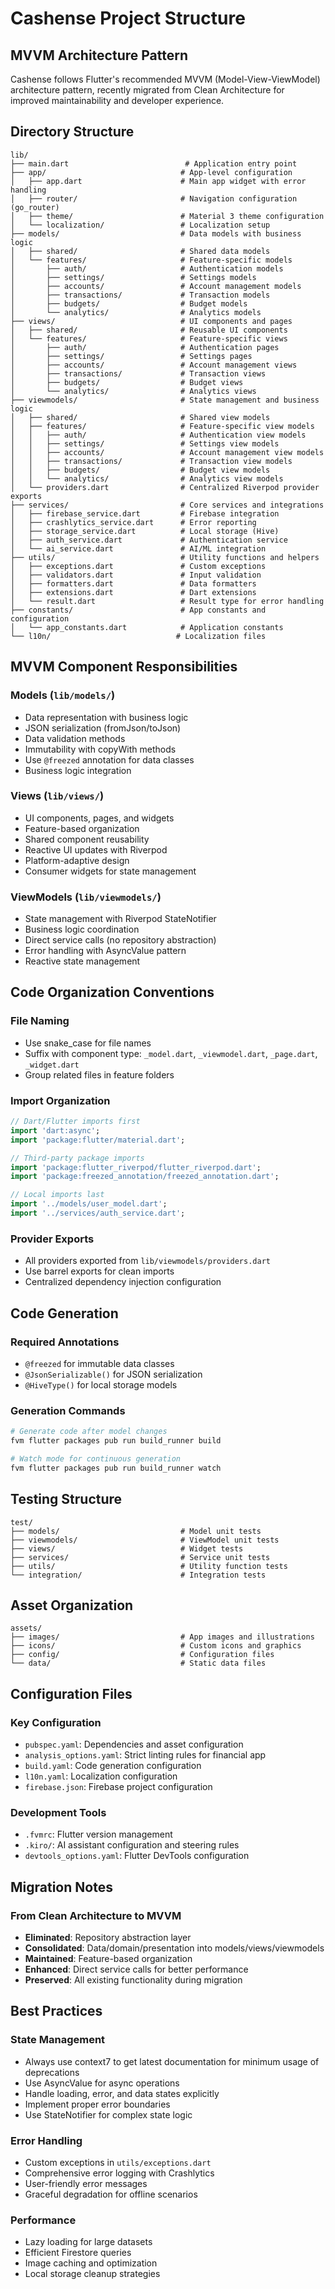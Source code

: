 # Cashense Project Structure

## MVVM Architecture Pattern

Cashense follows Flutter's recommended MVVM (Model-View-ViewModel) architecture pattern, recently migrated from Clean Architecture for improved maintainability and developer experience.

## Directory Structure

```
lib/
├── main.dart                          # Application entry point
├── app/                              # App-level configuration
│   ├── app.dart                      # Main app widget with error handling
│   ├── router/                       # Navigation configuration (go_router)
│   ├── theme/                        # Material 3 theme configuration
│   └── localization/                 # Localization setup
├── models/                           # Data models with business logic
│   ├── shared/                       # Shared data models
│   └── features/                     # Feature-specific models
│       ├── auth/                     # Authentication models
│       ├── settings/                 # Settings models
│       ├── accounts/                 # Account management models
│       ├── transactions/             # Transaction models
│       ├── budgets/                  # Budget models
│       └── analytics/                # Analytics models
├── views/                            # UI components and pages
│   ├── shared/                       # Reusable UI components
│   └── features/                     # Feature-specific views
│       ├── auth/                     # Authentication pages
│       ├── settings/                 # Settings pages
│       ├── accounts/                 # Account management views
│       ├── transactions/             # Transaction views
│       ├── budgets/                  # Budget views
│       └── analytics/                # Analytics views
├── viewmodels/                       # State management and business logic
│   ├── shared/                       # Shared view models
│   ├── features/                     # Feature-specific view models
│   │   ├── auth/                     # Authentication view models
│   │   ├── settings/                 # Settings view models
│   │   ├── accounts/                 # Account management view models
│   │   ├── transactions/             # Transaction view models
│   │   ├── budgets/                  # Budget view models
│   │   └── analytics/                # Analytics view models
│   └── providers.dart                # Centralized Riverpod provider exports
├── services/                         # Core services and integrations
│   ├── firebase_service.dart         # Firebase integration
│   ├── crashlytics_service.dart      # Error reporting
│   ├── storage_service.dart          # Local storage (Hive)
│   ├── auth_service.dart             # Authentication service
│   └── ai_service.dart               # AI/ML integration
├── utils/                            # Utility functions and helpers
│   ├── exceptions.dart               # Custom exceptions
│   ├── validators.dart               # Input validation
│   ├── formatters.dart               # Data formatters
│   ├── extensions.dart               # Dart extensions
│   └── result.dart                   # Result type for error handling
├── constants/                        # App constants and configuration
│   └── app_constants.dart            # Application constants
└── l10n/                            # Localization files
```

## MVVM Component Responsibilities

### Models (`lib/models/`)
- Data representation with business logic
- JSON serialization (fromJson/toJson)
- Data validation methods
- Immutability with copyWith methods
- Use `@freezed` annotation for data classes
- Business logic integration

### Views (`lib/views/`)
- UI components, pages, and widgets
- Feature-based organization
- Shared component reusability
- Reactive UI updates with Riverpod
- Platform-adaptive design
- Consumer widgets for state management

### ViewModels (`lib/viewmodels/`)
- State management with Riverpod StateNotifier
- Business logic coordination
- Direct service calls (no repository abstraction)
- Error handling with AsyncValue pattern
- Reactive state management

## Code Organization Conventions

### File Naming
- Use snake_case for file names
- Suffix with component type: `_model.dart`, `_viewmodel.dart`, `_page.dart`, `_widget.dart`
- Group related files in feature folders

### Import Organization
```dart
// Dart/Flutter imports first
import 'dart:async';
import 'package:flutter/material.dart';

// Third-party package imports
import 'package:flutter_riverpod/flutter_riverpod.dart';
import 'package:freezed_annotation/freezed_annotation.dart';

// Local imports last
import '../models/user_model.dart';
import '../services/auth_service.dart';
```

### Provider Exports
- All providers exported from `lib/viewmodels/providers.dart`
- Use barrel exports for clean imports
- Centralized dependency injection configuration

## Code Generation

### Required Annotations
- `@freezed` for immutable data classes
- `@JsonSerializable()` for JSON serialization
- `@HiveType()` for local storage models

### Generation Commands
```bash
# Generate code after model changes
fvm flutter packages pub run build_runner build

# Watch mode for continuous generation
fvm flutter packages pub run build_runner watch
```

## Testing Structure

```
test/
├── models/                           # Model unit tests
├── viewmodels/                       # ViewModel unit tests
├── views/                            # Widget tests
├── services/                         # Service unit tests
├── utils/                            # Utility function tests
└── integration/                      # Integration tests
```

## Asset Organization

```
assets/
├── images/                           # App images and illustrations
├── icons/                            # Custom icons and graphics
├── config/                           # Configuration files
└── data/                             # Static data files
```

## Configuration Files

### Key Configuration
- `pubspec.yaml`: Dependencies and asset configuration
- `analysis_options.yaml`: Strict linting rules for financial app
- `build.yaml`: Code generation configuration
- `l10n.yaml`: Localization configuration
- `firebase.json`: Firebase project configuration

### Development Tools
- `.fvmrc`: Flutter version management
- `.kiro/`: AI assistant configuration and steering rules
- `devtools_options.yaml`: Flutter DevTools configuration

## Migration Notes

### From Clean Architecture to MVVM
- **Eliminated**: Repository abstraction layer
- **Consolidated**: Data/domain/presentation into models/views/viewmodels
- **Maintained**: Feature-based organization
- **Enhanced**: Direct service calls for better performance
- **Preserved**: All existing functionality during migration

## Best Practices

### State Management
- Always use context7 to get latest documentation for minimum usage of deprecations
- Use AsyncValue for async operations
- Handle loading, error, and data states explicitly
- Implement proper error boundaries
- Use StateNotifier for complex state logic

### Error Handling
- Custom exceptions in `utils/exceptions.dart`
- Comprehensive error logging with Crashlytics
- User-friendly error messages
- Graceful degradation for offline scenarios

### Performance
- Lazy loading for large datasets
- Efficient Firestore queries
- Image caching and optimization
- Local storage cleanup strategies